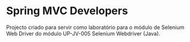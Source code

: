 # Spring MVC Developers

Projecto criado para servir como laboratório para o módulo de Selenium Web Driver do módulo UP-JV-005 Selenium Webdriver (Java).

